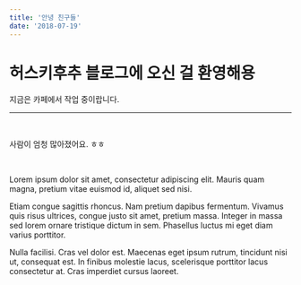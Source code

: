 ```yaml
---
title: '안녕 친구들'
date: '2018-07-19'
---
```


# 허스키후추 블로그에 오신 걸 환영해용

지금은 카페에서 작업 중이랍니다.



---

<br />

사람이 엄청 많아졌어요. ㅎㅎ

<br/>

Lorem ipsum dolor sit amet, consectetur adipiscing elit. Mauris quam magna, pretium vitae euismod id, aliquet sed nisi.




Etiam congue sagittis rhoncus. Nam pretium dapibus fermentum. Vivamus quis risus ultrices, congue justo sit amet, pretium massa.
Integer in massa sed lorem ornare tristique dictum in sem. Phasellus luctus mi eget diam varius porttitor.




Nulla facilisi. Cras vel dolor est. Maecenas eget ipsum rutrum, tincidunt nisi ut, consequat est.
In finibus molestie lacus, scelerisque porttitor lacus consectetur at. Cras imperdiet cursus laoreet.
